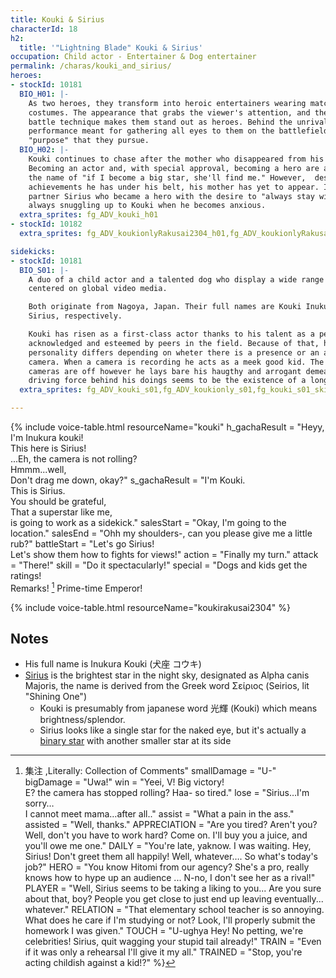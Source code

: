 ```yaml
---
title: Kouki & Sirius
characterId: 18
h2:
  title: '"Lightning Blade" Kouki & Sirius'
occupation: Child actor - Entertainer & Dog entertainer
permalink: /charas/kouki_and_sirius/
heroes:
- stockId: 10181
  BIO_H01: |-
    As two heroes, they transform into heroic entertainers wearing matching gorgeous
    costumes. The appearance that grabs the viewer's attention, and their flashy
    battle technique makes them stand out as heroes. Behind the unrivaled
    performance meant for gathering all eyes to them on the battlefield lies a
    "purpose" that they pursue.
  BIO_H02: |-
    Kouki continues to chase after the mother who disappeared from his life.
    Becoming an actor and, with special approval, becoming a hero are all done in
    the name of "if I become a big star, she'll find me." However,  despite the many
    achievements he has under his belt, his mother has yet to appear. It was his
    partner Sirius who became a hero with the desire to "always stay with Kouki",
    always snuggling up to Kouki when he becomes anxious.
  extra_sprites: fg_ADV_kouki_h01
- stockId: 10182
  extra_sprites: fg_ADV_koukionlyRakusai2304_h01,fg_ADV_koukionlyRakusai2304_h01_skin1,fg_ADV_siriusRakusai2304_h01,fg_ADV_siriusRakusai2304_h01_skin1

sidekicks:
- stockId: 10181
  BIO_S01: |-
    A duo of a child actor and a talented dog who display a wide range of activites
    centered on global video media.

    Both originate from Nagoya, Japan. Their full names are Kouki Inukura and
    Sirius, respectively.

    Kouki has risen as a first-class actor thanks to his talent as a performer,
    acknowledged and esteemed by peers in the field. Because of that, his
    personality differs depending on wheter there is a presence or an absence of a
    camera. When a camera is recording he acts as a meek good kid. The second the
    cameras are off however he lays bare his haugthy and arrogant demeanour. The
    driving force behind his doings seems to be the existence of a long-lost mother.
  extra_sprites: fg_ADV_kouki_s01,fg_ADV_koukionly_s01,fg_kouki_s01_skin1,fg_ADV_kouki_s01_skin1,fg_ADV_koukionly_s01_skin1,fg_ADV_kouki_s01_skin2,fg_ADV_kouki_s01_skin3,fg_ADV_koukionly_s01_skin2,fg_ADV_koukionly_s01_skin3,fg_ADV_koukionly_s01_skin4,fg_ADV_koukionly_s01_skin5,fg_ADV_sirius_s01,fg_ADV_sirius_s01_skin2,fg_ADV_sirius_s01_skin3

---
```



{% include voice-table.html resourceName="kouki"
h_gachaResult = "Heyy, I'm Inukura kouki!<br>This here is Sirius!<br>...Eh, the camera is not rolling?<br>Hmmm...well,<br>Don't drag me down, okay?"
s_gachaResult = "I'm Kouki.<br>This is Sirius.<br>You should be grateful,<br>That a superstar like me,<br>is going to work as a sidekick."
salesStart = "Okay, I'm going to the location."
salesEnd = "Ohh my shoulders-, can you please give me a little rub?"
battleStart = "Let's go Sirius!<br>Let's show them how to fights for views!"
action = "Finally my turn."
attack = "There!"
skill = "Do it spectacularly!"
special = "Dogs and kids get the ratings!<br>Remarks! [^Kouki1] Prime-time Emperor!

[^Kouki1]: 集注 ,Literally: Collection of Comments"
smallDamage = "U-"
bigDamage = "Uwa!"
win = "Yeei, V! Big victory!<br>E? the camera has stopped rolling? Haa- so tired."
lose = "Sirius…I'm sorry…<br>I cannot meet mama…after all.."
assist = "What a pain in the ass."
assisted = "Well, thanks."
APPRECIATION = "Are you tired?  Aren't you? Well, don't you have to work hard?  Come on.  I'll buy you a juice, and you'll owe me one."
DAILY = "You're late, yaknow. I was waiting. Hey, Sirius!  Don't greet them all happily!  Well, whatever….  So what's today's job?"
HERO = "You know Hitomi from our agency?  She's a pro, really knows how to hype up an audience ... N-no, I don't see her as a rival!"
PLAYER = "Well, Sirius seems to be taking a liking to you...  Are you sure about that, boy?  People you get close to just end up leaving eventually... whatever."
RELATION = "That elementary school teacher is so annoying. What does he care if I'm studying or not? Look, I'll properly submit the homework I was given."
TOUCH = "U-ughya Hey!  No petting, we're celebrities!  Sirius, quit wagging your stupid tail already!"
TRAIN = "Even if it was only a rehearsal I'll give it my all."
TRAINED = "Stop, you're acting childish against a kid!?"
%}

{% include voice-table.html resourceName="koukirakusai2304"
%}

## Notes

- His full name is Inukura Kouki (犬座 コウキ)
- [Sirius](https://en.wikipedia.org/wiki/Sirius) is the brightest star in the night sky, designated as Alpha canis Majoris, the name is derived from the Greek word Σείριος (Seirios, lit "Shining One")
  - Kouki is presumably from japanese word 光輝 (Kouki) which means brightness/splendor.
  - Sirius looks like a single star for the naked eye, but it's actually a [binary star](https://en.wikipedia.org/wiki/Binary_star) with another smaller star at its side
